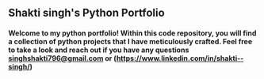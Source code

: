 ## Shakti singh's Python Portfolio

#### Welcome to my python portfolio! Within this code repository, you will find a collection of python projects that I have meticulously crafted. Feel free to take a look and reach out if you have any questions singhshakti796@gmail.com or (https://www.linkedin.com/in/shakti--singh/)


